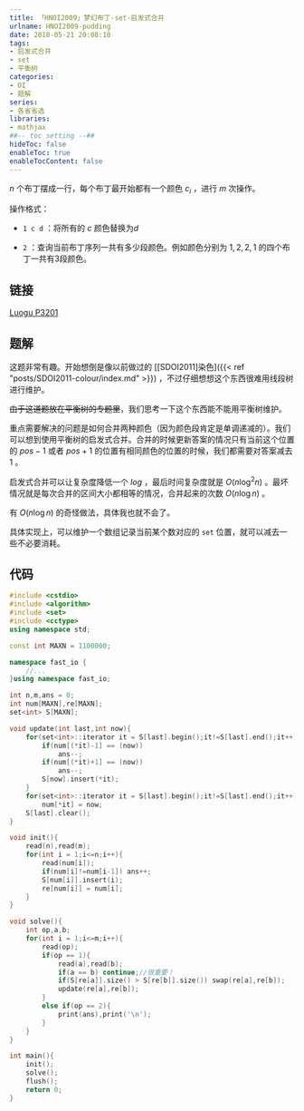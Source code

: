 ```yaml
---
title: 「HNOI2009」梦幻布丁-set-启发式合并
urlname: HNOI2009-pudding
date: 2018-05-21 20:08:18
tags:
- 启发式合并
- set
- 平衡树
categories: 
- OI
- 题解
series:
- 各省省选
libraries:
- mathjax 
##-- toc setting --##
hideToc: false
enableToc: true
enableTocContent: false
---
```


$n$ 个布丁摆成一行，每个布丁最开始都有一个颜色 $c_i$ ，进行 $m$ 次操作。

操作格式：

+ `1 c d` ：将所有的 $c$ 颜色替换为$d$

+ `2` ：查询当前布丁序列一共有多少段颜色。例如颜色分别为 $1,2,2,1$ 的四个布丁一共有3段颜色。

<!--more-->

## 链接

[Luogu P3201](https://www.luogu.org/problemnew/show/P3201)

## 题解

这题非常有趣。开始想倒是像以前做过的 [[SDOI2011]染色]({{< ref "posts/SDOI2011-colour/index.md" >}}) ，不过仔细想想这个东西很难用线段树进行维护。

~~由于这道题放在平衡树的专题里~~，我们思考一下这个东西能不能用平衡树维护。

重点需要解决的问题是如何合并两种颜色（因为颜色段肯定是单调递减的）。我们可以想到使用平衡树的启发式合并。合并的时候更新答案的情况只有当前这个位置的 $pos-1$ 或者 $pos+1$ 的位置有相同颜色的位置的时候，我们都需要对答案减去 1 。

启发式合并可以让复杂度降低一个 $log$ ，最后时间复杂度就是 $O(n \log^2{n})$ 。最坏情况就是每次合并的区间大小都相等的情况，合并起来的次数 $O(n \log {n})$ 。

有 $O(n \log{n})$ 的奇怪做法，具体我也就不会了。

具体实现上，可以维护一个数组记录当前某个数对应的 `set` 位置，就可以减去一些不必要消耗。

## 代码


```cpp
#include <cstdio>
#include <algorithm>
#include <set>
#include <cctype>
using namespace std;

const int MAXN = 1100000;

namespace fast_io {
    //...
}using namespace fast_io;

int n,m,ans = 0;
int num[MAXN],re[MAXN];
set<int> S[MAXN];

void update(int last,int now){
    for(set<int>::iterator it = S[last].begin();it!=S[last].end();it++){
        if(num[(*it)-1] == (now)) 
            ans--;
        if(num[(*it)+1] == (now))
            ans--;
        S[now].insert(*it);
    }
    for(set<int>::iterator it = S[last].begin();it!=S[last].end();it++)
        num[*it] = now;
    S[last].clear();
}

void init(){
    read(n),read(m);
    for(int i = 1;i<=n;i++){
        read(num[i]);
        if(num[i]!=num[i-1]) ans++;
        S[num[i]].insert(i);
        re[num[i]] = num[i];
    }
}

void solve(){
    int op,a,b;
    for(int i = 1;i<=m;i++){
        read(op);
        if(op == 1){
            read(a),read(b);
            if(a == b) continue;//很重要！
            if(S[re[a]].size() > S[re[b]].size()) swap(re[a],re[b]);
            update(re[a],re[b]);
        }
        else if(op == 2){
            print(ans),print('\n');
        }
    }
}

int main(){
    init();
    solve();
    flush();
    return 0;
}
```


